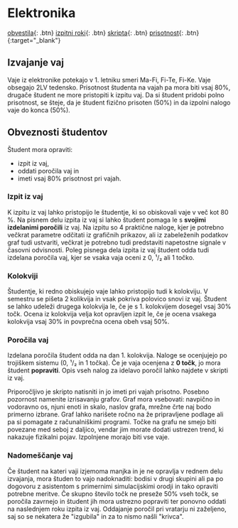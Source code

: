 # Elektronika
[obvestila]( ./obvestila ){: .btn}
[izpitni roki]( ./izpitni_roki ){: .btn}
[skripta]( ./skripta.html ){: .btn}
[prisotnost]( https://docs.google.com/forms/d/e/1FAIpQLSfkEVjXU0pc3kboPqEBq1AteMlhLy5tkghyQojvdV2ZajE3ZA/viewform?usp=sf_link ){: .btn}{:target="_blank"}

## Izvajanje vaj

Vaje iz elektronike potekajo v 1. letniku smeri Ma-Fi, Fi-Te, Fi-Ke. Vaje obsegajo 2LV tedensko. Prisotnost študenta na vajah pa mora biti vsaj 80%, drugače študent ne more pristopiti k izpitu vaj. Da si študent pridobi polno prisotnost, se šteje, da je študent fizično prisoten (50%) in da izpolni nalogo vaje do konca (50%).

## Obveznosti študentov

Študent mora opraviti:
- izpit iz vaj,
- oddati poročila vaj in
- imeti vsaj 80% prisotnost pri vajah.

### Izpit iz vaj

K izpitu iz vaj lahko pristopijo le študentje, ki so obiskovali vaje v več kot 80 %. Na pisnem delu izpita iz vaj si lahko študent pomaga le s **svojimi izdelanimi poročili** iz vaj. Na izpitu so 4 praktične naloge, kjer je potrebno večkrat parametre odčitati iz grafičnih prikazov, ali iz zabeleženih podatkov graf tudi ustvariti, večkrat je potrebno tudi predstaviti napetostne signale v časovni odvisnosti. Poleg pisnega dela izpita iz vaj študent odda tudi izdelana poročila vaj, kjer se vsaka vaja oceni z 0, ¹/₂ ali 1 točko.

### Kolokviji

Študentje, ki redno obiskujejo vaje lahko pristopijo tudi k kolokviju. V semestru se pišeta 2 kolikvija in vsak pokriva polovico snovi iz vaj. Študent se lahko udeleži drugega kolokvija le, če je s 1. kolokvijem dosegel vsaj 30% točk. Ocena iz kolokvija velja kot opravljen izpit le, če je ocena vsakega kolokvija vsaj 30% in povprečna ocena obeh vsaj 50%.

### Poročila vaj

Izdelana poročila študent odda na dan 1. kolokvija. Naloge se ocenjujejo po trojiškem sistemu (0, ¹/₂ in 1 točka). Če je vaja ocenjena z **0 točk**, jo mora študent **popraviti**. Opis vseh nalog za idelavo poročil lahko najdete v skripti iz vaj.

Priporočljivo je skripto natisniti in jo imeti pri vajah prisotno. Posebno pozornost namenite izrisavanju grafov. Graf mora vsebovati: navpično in vodoravno os, njuni enoti in skalo, naslov grafa, mrežne črte naj bodo primerno izbrane. Graf lahko narišete ročno na že pripravljene podlage ali pa si pomagate z računalniškimi programi. Točke na grafu ne smejo biti povezane med seboj z daljico, vendar jim morate dodati ustrezen trend, ki nakazuje fizikalni pojav. Izpolnjene morajo biti vse vaje.

### Nadomeščanje vaj

Če študent na kateri vaji izjemoma manjka in je ne opravlja v rednem delu izvajanja, mora študen to vajo nadoknaditi: bodisi v drugi skupini ali pa po dogovoru z asistentom s primernimi simulacijskimi orodji in tako opraviti potrebne meritve.
Če skupno število točk ne preseže 50% vseh točk, se poročila zavrnejo in študent jih mora ustrezno popraviti ter ponovno oddati na naslednjem roku izpita iz vaj. Oddajanje poročil pri vratarju ni zaželjeno, saj so se nekatera že "izgubila" in za to nismo našli "krivca".
